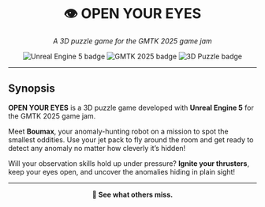 <div align="center">
  <h1>👁️ OPEN YOUR EYES</h1>
  <p><i>A 3D puzzle game for the GMTK 2025 game jam</i></p>

  <p>
    <img src="https://img.shields.io/badge/Engine-Unreal%20Engine%205-1f6feb?logo=unrealengine" alt="Unreal Engine 5 badge">
    <img src="https://img.shields.io/badge/Jam-GMTK%202025-ff69b4" alt="GMTK 2025 badge">
    <img src="https://img.shields.io/badge/Genre-3D%20Puzzle-8a2be2" alt="3D Puzzle badge">
  </p>
</div>

<hr>

<h2>Synopsis</h2>

<p>
  <b>OPEN YOUR EYES</b> is a 3D puzzle game developed with <b>Unreal Engine 5</b> for the GMTK 2025 game jam.
</p>

<p>
  Meet <b>Boumax</b>, your anomaly-hunting robot on a mission to spot the smallest oddities.
  Use your jet pack to fly around the room and get ready to detect any anomaly no matter how cleverly it’s hidden!
</p>

<p>
  Will your observation skills hold up under pressure? <b>Ignite your thrusters</b>, keep your eyes open, and uncover the anomalies hiding in plain sight!
</p>

<hr>

<div align="center">
    <b>🔎 See what others miss.</b>
</div>
